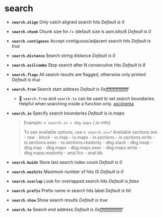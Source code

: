 <!-- TITLE: search -->

# search

- **`search.align`** Only catch aligned search hits _Default is 0_
- **`search.chunk`** Chunk size for /+ (default size is asm.bits/8 _Default is 0_
- **`search.contiguous`** Accept contiguous/adjacent search hits _Default is true_
- **`search.distance`** Search string distance _Default is 0_
- **`search.esilcombo`** Stop search after N consecutive hits _Default is 8_
- **`search.flags`** All search results are flagged, otherwise only printed _Default is true_
- **`search.from`** Search start address _Default is 0xffffffffffffffff_
	- 🚀 `search.from` and `search.to` can be used to set search boundaries. Helpful when searching inside a function only. [asciinema](https://asciinema.org/a/ocs63PnJwuto9e0VzCQXX1q4V)
- **`search.in`** Specify search boundaries _Default is io.maps_
	> Example: `e search.in = dbg.maps`
	{.is-info}

	> To see available options, use `e search.in=?` Available sections are:
			- raw
			- block
			- io.map
			- io.maps
			- io.sections
			- io.sections.write
			- io.sections.exec
			- io.sections.readonly
			- dbg.stack
			- dbg.heap
			- dbg.map
			- dbg.maps
			- dbg.maps.exec
			- dbg.maps.write
			- dbg.maps.readonly
			- anal.fcn
			- anal.bb


- **`search.kwidx`** Store last search index count _Default is 0_
- **`search.maxhits`** Maximum number of hits (0 _Default is 0_
- **`search.overlap`** Look for overlapped search hits _Default is false_
- **`search.prefix`** Prefix name in search hits label _Default is hit_
- **`search.show`** Show search results _Default is true_
- **`search.to`** Search end address _Default is 0xffffffffffffffff_

<p hidden>search.align search.chunk search.contiguous search.distance search.esilcombo search.flags search.from search.in search.kwidx search.maxhits search.overlap search.prefix search.show search.to</p>